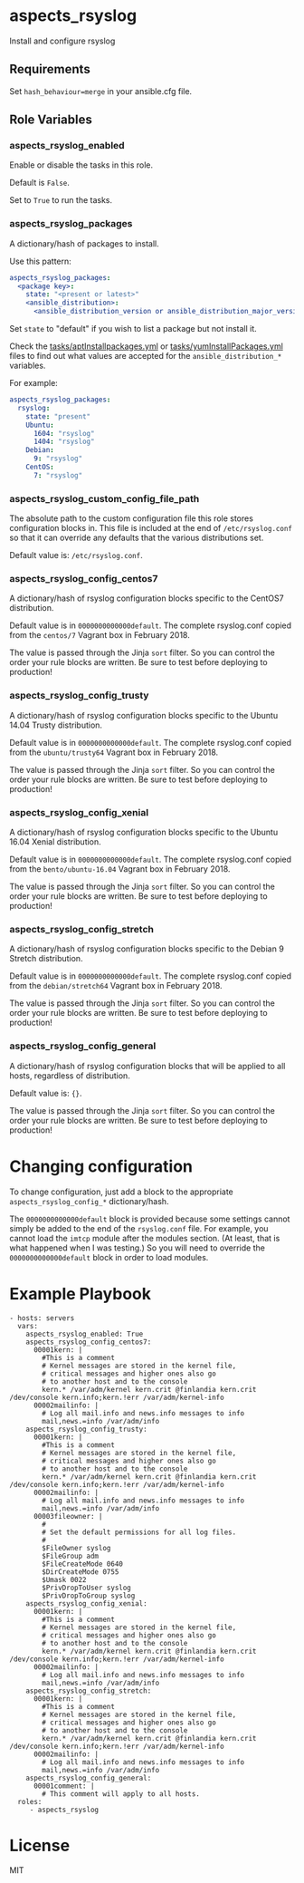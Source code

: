 # aspects_rsyslog

Install and configure rsyslog

## Requirements

Set `hash_behaviour=merge` in your ansible.cfg file.

## Role Variables

### aspects_rsyslog_enabled
Enable or disable the tasks in this role.

Default is `False`.

Set to `True` to run the tasks.

### aspects_rsyslog_packages
A dictionary/hash of packages to install.

Use this pattern:

```yaml
aspects_rsyslog_packages:
  <package key>:
    state: "<present or latest>"
    <ansible_distribution>:
      <ansible_distribution_version or ansible_distribution_major_version>: "<package name>"
```
Set ```state``` to "default" if you wish to list a package but not install it.

Check the [tasks/aptInstallpackages.yml](tasks/aptInstallpackages.yml) or [tasks/yumInstallPackages.yml](tasks/yumInstallPackages.yml) files to find out what values are accepted for the ```ansible_distribution_*``` variables.


For example:

```yaml
aspects_rsyslog_packages:
  rsyslog:
    state: "present"
    Ubuntu:
      1604: "rsyslog"
      1404: "rsyslog"
    Debian:
      9: "rsyslog"
    CentOS:
      7: "rsyslog"
```

### aspects_rsyslog_custom_config_file_path
The absolute path to the custom configuration file this role stores configuration blocks in. This file is included at the end of `/etc/rsyslog.conf` so that it can override any defaults that the various distributions set.

Default value is: `/etc/rsyslog.conf`.

### aspects_rsyslog_config_centos7
A dictionary/hash of rsyslog configuration blocks specific to the CentOS7 distribution.

Default value is in `0000000000000default`. The complete rsyslog.conf copied from the `centos/7` Vagrant box in February 2018.

The value is passed through the Jinja `sort` filter. So you can control the order your rule blocks are written. Be sure to test before deploying to production!

### aspects_rsyslog_config_trusty
A dictionary/hash of rsyslog configuration blocks specific to the Ubuntu 14.04 Trusty distribution.

Default value is in `0000000000000default`. The complete rsyslog.conf copied from the `ubuntu/trusty64` Vagrant box in February 2018.

The value is passed through the Jinja `sort` filter. So you can control the order your rule blocks are written. Be sure to test before deploying to production!

### aspects_rsyslog_config_xenial
A dictionary/hash of rsyslog configuration blocks specific to the Ubuntu 16.04 Xenial distribution.

Default value is in `0000000000000default`. The complete rsyslog.conf copied from the `bento/ubuntu-16.04` Vagrant box in February 2018.

The value is passed through the Jinja `sort` filter. So you can control the order your rule blocks are written. Be sure to test before deploying to production!

### aspects_rsyslog_config_stretch
A dictionary/hash of rsyslog configuration blocks specific to the Debian 9 Stretch distribution.

Default value is in `0000000000000default`. The complete rsyslog.conf copied from the `debian/stretch64` Vagrant box in February 2018.

The value is passed through the Jinja `sort` filter. So you can control the order your rule blocks are written. Be sure to test before deploying to production!

### aspects_rsyslog_config_general
A dictionary/hash of rsyslog configuration blocks that will be applied to all hosts, regardless of distribution.

Default value is: `{}`.

The value is passed through the Jinja `sort` filter. So you can control the order your rule blocks are written. Be sure to test before deploying to production!

# Changing configuration
To change configuration, just add a block to the appropriate `aspects_rsyslog_config_*` dictionary/hash.

The `0000000000000default` block is provided because some settings cannot simply be added to the end of the `rsyslog.conf` file. For example, you cannot load the `imtcp` module after the modules section. (At least, that is what happened when I was testing.) So you will need to override the `0000000000000default` block in order to load modules.


# Example Playbook

    - hosts: servers
      vars:
        aspects_rsyslog_enabled: True
        aspects_rsyslog_config_centos7:
          00001kern: |
            #This is a comment
            # Kernel messages are stored in the kernel file,
            # critical messages and higher ones also go
            # to another host and to the console
            kern.* /var/adm/kernel kern.crit @finlandia kern.crit /dev/console kern.info;kern.!err /var/adm/kernel-info
          00002mailinfo: |
            # Log all mail.info and news.info messages to info
            mail,news.=info /var/adm/info
        aspects_rsyslog_config_trusty:
          00001kern: |
            #This is a comment
            # Kernel messages are stored in the kernel file,
            # critical messages and higher ones also go
            # to another host and to the console
            kern.* /var/adm/kernel kern.crit @finlandia kern.crit /dev/console kern.info;kern.!err /var/adm/kernel-info
          00002mailinfo: |
            # Log all mail.info and news.info messages to info
            mail,news.=info /var/adm/info
          00003fileowner: |
            #
            # Set the default permissions for all log files.
            #
            $FileOwner syslog
            $FileGroup adm
            $FileCreateMode 0640
            $DirCreateMode 0755
            $Umask 0022
            $PrivDropToUser syslog
            $PrivDropToGroup syslog
        aspects_rsyslog_config_xenial:
          00001kern: |
            #This is a comment
            # Kernel messages are stored in the kernel file,
            # critical messages and higher ones also go
            # to another host and to the console
            kern.* /var/adm/kernel kern.crit @finlandia kern.crit /dev/console kern.info;kern.!err /var/adm/kernel-info
          00002mailinfo: |
            # Log all mail.info and news.info messages to info
            mail,news.=info /var/adm/info
        aspects_rsyslog_config_stretch:
          00001kern: |
            #This is a comment
            # Kernel messages are stored in the kernel file,
            # critical messages and higher ones also go
            # to another host and to the console
            kern.* /var/adm/kernel kern.crit @finlandia kern.crit /dev/console kern.info;kern.!err /var/adm/kernel-info
          00002mailinfo: |
            # Log all mail.info and news.info messages to info
            mail,news.=info /var/adm/info
        aspects_rsyslog_config_general:
          00001comment: |
            # This comment will apply to all hosts.
      roles:
         - aspects_rsyslog

# License

MIT
